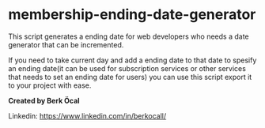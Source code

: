 # membership-ending-date-generator
This script generates a ending date for web developers who needs a date generator that can be incremented.

If you need to take current day and add a ending date to that date to spesify an ending date(it can be used for subscription services or other services that needs to set an ending date for users) you can use this script export it to your project with ease.

**Created by Berk Öcal**

Linkedin: https://www.linkedin.com/in/berkocall/
